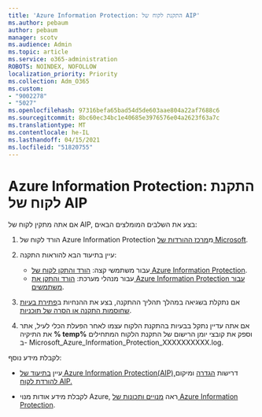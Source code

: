 ```yaml
---
title: 'Azure Information Protection: התקנת לקוח של AIP'
ms.author: pebaum
author: pebaum
manager: scotv
ms.audience: Admin
ms.topic: article
ms.service: o365-administration
ROBOTS: NOINDEX, NOFOLLOW
localization_priority: Priority
ms.collection: Adm_O365
ms.custom:
- "9002278"
- "5027"
ms.openlocfilehash: 97316befa65bad54d5de603aae804a22af7688c6
ms.sourcegitcommit: 8bc60ec34bc1e40685e3976576e04a2623f63a7c
ms.translationtype: MT
ms.contentlocale: he-IL
ms.lasthandoff: 04/15/2021
ms.locfileid: "51820755"
---
```

# <a name="azure-information-protection-aip-client-installation"></a>Azure Information Protection: התקנת לקוח של AIP

אם אתה מתקין לקוח של AIP, בצע את השלבים המומלצים הבאים:

1. הורד לקוח של Azure Information Protection מ[מרכז ההורדות של Microsoft](https://www.microsoft.com/download/details.aspx?id=53018).

2. עיין בתיעוד הבא להוראות התקנה:

    - עבור משתמשי קצה: [הורד והתקן לקוח של Azure Information Protection](https://docs.microsoft.com/azure/information-protection/rms-client/install-client-app).
    - עבור מנהלי מערכת: [הורד והתקן את Azure Information Protection עבור משתמשים](https://docs.microsoft.com/azure/information-protection/rms-client/client-admin-guide-install).

3. אם נתקלת בשגיאה במהלך תהליך ההתקנה, בצע את ההנחיות ב[פתירת בעיות שחוסמות התקנה או הסרה של תוכניות](https://support.microsoft.com/help/17588/windows-fix-problems-that-block-programs-being-installed-or-removed).

4. אם אתה עדיין נתקל בבעיות בהתקנת הלקוח עצמו לאחר הפעלת הכלי לעיל, אתר את התיקיה **% temp%** וספק את קובצי יומן הרישום של התקנת הלקוח המתחילים ב- Microsoft_Azure_Information_Protection_XXXXXXXXXX.log.

לקבלת מידע נוסף:

- עיין [בתיעוד של Azure Information Protection(AIP),](https://docs.microsoft.com/azure/information-protection/what-is-information-protection)דרישות [הגדרה](https://docs.microsoft.com/azure/information-protection/get-started/requirements) ומיקום [להורדת לקוח AIP.](https://www.microsoft.com/download/details.aspx?id=53018)

- לקבלת מידע אודות מנוי Azure, ראה [מנויים ותכונות של Azure Information Protection](https://azure.microsoft.com/pricing/details/information-protection).
